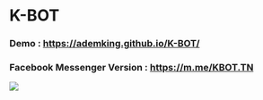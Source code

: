# K-BOT
### Demo : https://ademking.github.io/K-BOT/
### Facebook Messenger Version : https://m.me/KBOT.TN

![](https://i.imgur.com/kfvnaDr.png)
